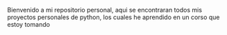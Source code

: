 Bienvenido a mi repositorio personal, aqui se encontraran todos mis proyectos personales de python, los cuales he aprendido en un corso que estoy tomando

